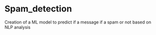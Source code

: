 # Spam_detection
Creation of a ML model to predict if a message if a spam or not based on NLP analysis
